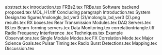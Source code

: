 abstract.tex
introduction.tex
FRBs2.tex
FRBs.tex
Software backend proposed.tex
MOL_H1.tiff
Concluding paragraph Introduction.tex
System Design.tex
figures/molonglo_bd_ver3 (2)/molonglo_bd_ver3 (2).png
results.tex
RX boxes.tex
Rear Transmission Modules.tex
DAQ Servers.tex
IB.tex
Beam-forming servers.tex
Data Monitoring.tex
correlationtriangle.tiff
Radio Frequency Interference .tex
Techniques.tex
Example Observations.tex
Single Module Modes.tex
FX Correlation Mode.tex
Major Science Goals.tex
Pulsar Timing.tex
Radio Burst Detections.tex
Mapping.tex
Discussion.tex
